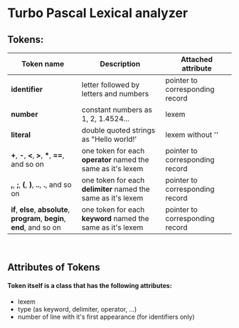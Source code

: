 # Turbo Pascal Lexical analyzer

## Tokens:

Token name | Description | Attached attribute
---|---|---
**identifier**|letter followed by letters and numbers|pointer to corresponding record
**number**|constant numbers as 1, 2, 1.4524...|lexem
**literal**|double quoted strings as "Hello world!'|lexem without ''
**+**, **-**, **<**, **>**, __*__, **==**, and so on |one token for each __operator__ named the same as it's lexem|pointer to corresponding record
**,**, **;**, **(**, **)**, __..__, **.**, and so on |one token for each __delimiter__ named the same as it's lexem|pointer to corresponding record
**if**, **else**, **absolute**, **program**, __begin__, **end**, and so on |one token for each __keyword__ named the same as it's lexem|pointer to corresponding record

<br>

## Attributes of Tokens

#### Token itself is a __class__ that has the following attributes:

* lexem
* type (as keyword, delimiter, operator, ...)
* number of line with it's first appearance (for identifiers only)
